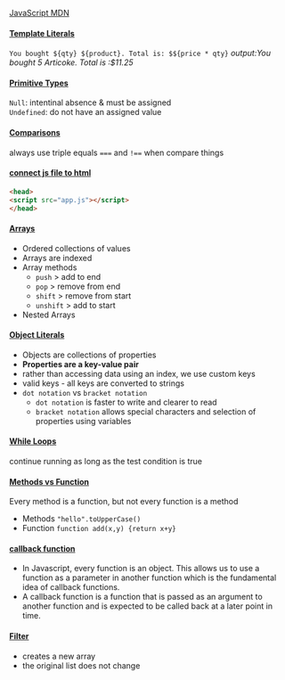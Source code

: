 [JavaScript MDN](https://developer.mozilla.org/en-US/) 

#### [Template Literals]()
`You bought ${qty} ${product}. Total is: $${price * qty}`
<i>output:You bought 5 Articoke. Total is :$11.25</i>

#### [Primitive Types]()
`Null`: intentinal absence & must be assigned <br>
`Undefined`: do not have an assigned value

#### [Comparisons]()
always use triple equals `===` and `!==` when compare things

#### [connect js file to html]()
```html
<head>
<script src="app.js"></script>
</head>
```

#### [Arrays]()
- Ordered collections of values
- Arrays are indexed
- Array methods
    - `push` > add to end
    - `pop` > remove from end
    - `shift` > remove from start
    - `unshift` > add to start
- Nested Arrays

#### [Object Literals]()
- Objects are collections of properties
- <b>Properties are a key-value pair</b>
- rather than accessing data using an index, we use custom keys
- valid keys - all keys are converted to strings
- `dot notation` vs `bracket notation`
    - `dot notation` is faster to write and clearer to read
    - `bracket notation` allows special characters and selection of properties using variables

#### [While Loops]() 
continue running as long as the test condition is true

#### [Methods vs Function]()
Every method is a function, but not every function is a method <br>
- Methods
`"hello".toUpperCase()` 
- Function
`function add(x,y) {return x+y}`

#### [callback function](https://levelup.gitconnected.com/javascript-callback-functions-89cc315aa5be)
- In Javascript, every function is an object. This allows us to use a function as a parameter in another function which is the fundamental idea of callback functions.
- A callback function is a function that is passed as an argument to another function and is expected to be called back at a later point in time.

#### [Filter]()
- creates a new array
- the original list does not change

